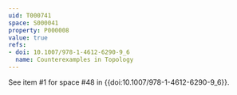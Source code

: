 ```yaml
---
uid: T000741
space: S000041
property: P000008
value: true
refs:
- doi: 10.1007/978-1-4612-6290-9_6
  name: Counterexamples in Topology
---
```


See item #1 for space #48 in {{doi:10.1007/978-1-4612-6290-9_6}}.

